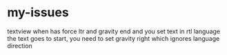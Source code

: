 # my-issues
textview when has force ltr and gravity end and you set text in rtl language the text goes to start, you need to set gravity right which ignores language direction
